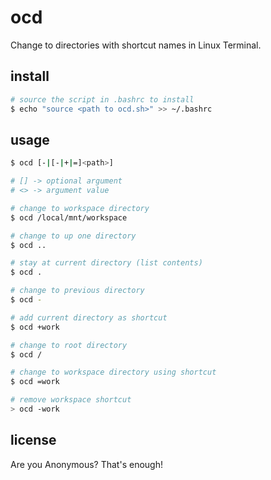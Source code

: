 # ocd

Change to directories with shortcut names in Linux Terminal.


## install

```bash
# source the script in .bashrc to install
$ echo "source <path to ocd.sh>" >> ~/.bashrc
```


## usage

```bash
$ ocd [-|[-|+|=]<path>]

# [] -> optional argument
# <> -> argument value
```

```bash
# change to workspace directory
$ ocd /local/mnt/workspace

# change to up one directory
$ ocd ..

# stay at current directory (list contents)
$ ocd .

# change to previous directory
$ ocd -

# add current directory as shortcut
$ ocd +work

# change to root directory
$ ocd /

# change to workspace directory using shortcut
$ ocd =work

# remove workspace shortcut
> ocd -work
```


## license

Are you Anonymous? That's enough!
